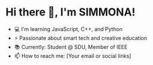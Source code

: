 # Hi there 👋, I'm SIMMONA!
- 💻 I'm learning JavaScript, C++, and Python
- ⚡ Passionate about smart tech and creative education
- 📚 Currently: Student @ SDU, Member of IEEE
- 📫 How to reach me: [Your email or social links]
